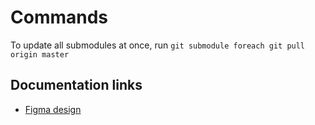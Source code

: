 # Commands

To update all submodules at once, run `git submodule foreach git pull origin master`

## Documentation links

- [Figma design](https://www.figma.com/file/rOxLWzooZh4tKD2w8LdAF5/Charity?node-id=0%3A1)
